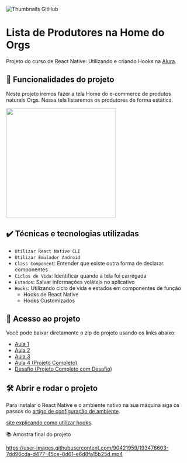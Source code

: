 ![Thumbnails GitHub](https://user-images.githubusercontent.com/9091491/131161965-2c17a8ae-b7c2-49d4-b072-f636cb989a18.png)

# Lista de Produtores na Home do Orgs

Projeto do curso de React Native: Utilizando e criando Hooks na [Alura](www.alura.com.br).

## 🔨 Funcionalidades do projeto

Neste projeto iremos fazer a tela Home do e-commerce de produtos naturais Orgs. Nessa tela listaremos os produtores de forma estática.

<img src="https://user-images.githubusercontent.com/9091491/131163034-18cc72ba-8405-4676-a755-a6280d505fd1.gif" width="300" />

## ✔️ Técnicas e tecnologias utilizadas

- `Utilizar React Native CLI`
- `Utilizar Emulador Android`
- `Class Component`: Entender que existe outra forma de declarar componentes
- `Ciclos de Vida`: Identificar quando a tela foi carregada
- `Estados`: Salvar informações voláteis no aplicativo
- `Hooks`: Utilizando ciclo de vida e estados em componentes de função
  - Hooks de React Native
  - Hooks Customizados

## 📁 Acesso ao projeto

Você pode baixar diretamente o zip do projeto usando os links abaixo:
- [Aula 1](https://github.com/alura-cursos/react-native-utilizando-e-criando-hooks/archive/refs/heads/Aula1.zip)
- [Aula 2](https://github.com/alura-cursos/react-native-utilizando-e-criando-hooks/archive/refs/heads/Aula2.zip)
- [Aula 3](https://github.com/alura-cursos/react-native-utilizando-e-criando-hooks/archive/refs/heads/Aula3.zip)
- [Aula 4 (Projeto Completo)](https://github.com/alura-cursos/react-native-utilizando-e-criando-hooks/archive/refs/heads/Aula4.zip)
- [Desafio  (Projeto Completo com Desafio)](https://github.com/alura-cursos/react-native-utilizando-e-criando-hooks/archive/refs/heads/Desafio.zip)

## 🛠️ Abrir e rodar o projeto

Para instalar o React Native e o ambiente nativo na sua máquina siga os passos do [artigo de configuração de ambiente](https://www.alura.com.br/artigos/configurando-o-ambiente-react-native).

[site explicando como utilizar hooks](https://pt-br.reactjs.org/docs/hooks-intro.html).


📚 Amostra final do projeto


https://user-images.githubusercontent.com/90421959/193478603-7dd96cda-d477-45ce-8d61-e6d8fa15b25d.mp4

